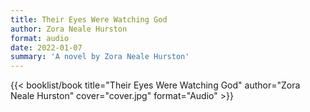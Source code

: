 ```yaml
---
title: Their Eyes Were Watching God
author: Zora Neale Hurston
format: audio
date: 2022-01-07
summary: 'A novel by Zora Neale Hurston'
---
```


{{< booklist/book
title="Their Eyes Were Watching God"
author="Zora Neale Hurston"
cover="cover.jpg"
format="Audio" >}}
